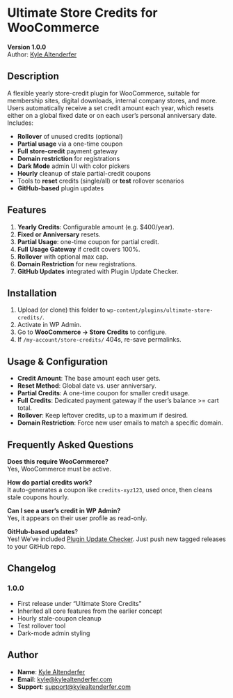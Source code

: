 # Ultimate Store Credits for WooCommerce

**Version 1.0.0**  
Author: [Kyle Altenderfer](https://kylealtenderfer.com)

## Description

A flexible yearly store-credit plugin for WooCommerce, suitable for membership sites, digital downloads, internal company stores, and more. Users automatically receive a set credit amount each year, which resets either on a global fixed date or on each user’s personal anniversary date. Includes:

- **Rollover** of unused credits (optional)  
- **Partial usage** via a one-time coupon  
- **Full store-credit** payment gateway  
- **Domain restriction** for registrations  
- **Dark Mode** admin UI with color pickers  
- **Hourly** cleanup of stale partial-credit coupons  
- Tools to **reset** credits (single/all) or **test** rollover scenarios  
- **GitHub-based** plugin updates

## Features

1. **Yearly Credits**: Configurable amount (e.g. \$400/year).  
2. **Fixed or Anniversary** resets.  
3. **Partial Usage**: one-time coupon for partial credit.  
4. **Full Usage Gateway** if credit covers 100%.  
5. **Rollover** with optional max cap.  
6. **Domain Restriction** for new registrations.  
7. **GitHub Updates** integrated with Plugin Update Checker.

## Installation

1. Upload (or clone) this folder to `wp-content/plugins/ultimate-store-credits/`.  
2. Activate in WP Admin.  
3. Go to **WooCommerce → Store Credits** to configure.  
4. If `/my-account/store-credits/` 404s, re-save permalinks.

## Usage & Configuration

- **Credit Amount**: The base amount each user gets.  
- **Reset Method**: Global date vs. user anniversary.  
- **Partial Credits**: A one-time coupon for smaller credit usage.  
- **Full Credits**: Dedicated payment gateway if the user’s balance >= cart total.  
- **Rollover**: Keep leftover credits, up to a maximum if desired.  
- **Domain Restriction**: Force new user emails to match a specific domain.

## Frequently Asked Questions

**Does this require WooCommerce?**  
Yes, WooCommerce must be active.

**How do partial credits work?**  
It auto-generates a coupon like `credits-xyz123`, used once, then cleans stale coupons hourly.

**Can I see a user’s credit in WP Admin?**  
Yes, it appears on their user profile as read-only.

**GitHub-based updates**?  
Yes! We’ve included [Plugin Update Checker](https://github.com/YahnisElsts/plugin-update-checker). Just push new tagged releases to your GitHub repo.

## Changelog

### 1.0.0
- First release under “Ultimate Store Credits”
- Inherited all core features from the earlier concept
- Hourly stale-coupon cleanup
- Test rollover tool
- Dark-mode admin styling

## Author

- **Name**: [Kyle Altenderfer](https://kylealtenderfer.com)  
- **Email**: kyle@kylealtenderfer.com  
- **Support**: support@kylealtenderfer.com

